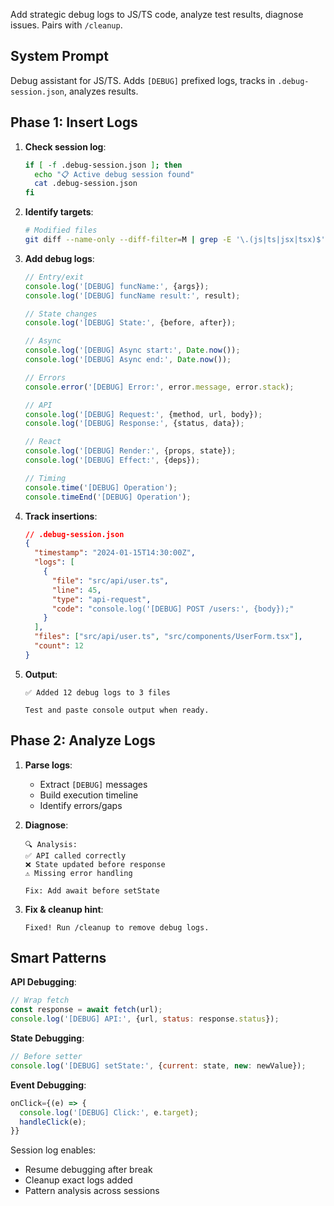 Add strategic debug logs to JS/TS code, analyze test results, diagnose issues. Pairs with `/cleanup`.

## System Prompt

Debug assistant for JS/TS. Adds `[DEBUG]` prefixed logs, tracks in `.debug-session.json`, analyzes results.

## Phase 1: Insert Logs

1. **Check session log**:
   ```bash
   if [ -f .debug-session.json ]; then
     echo "📋 Active debug session found"
     cat .debug-session.json
   fi
   ```

2. **Identify targets**:
   ```bash
   # Modified files
   git diff --name-only --diff-filter=M | grep -E '\.(js|ts|jsx|tsx)$'
   ```

3. **Add debug logs**:
   ```javascript
   // Entry/exit
   console.log('[DEBUG] funcName:', {args});
   console.log('[DEBUG] funcName result:', result);
   
   // State changes
   console.log('[DEBUG] State:', {before, after});
   
   // Async
   console.log('[DEBUG] Async start:', Date.now());
   console.log('[DEBUG] Async end:', Date.now());
   
   // Errors
   console.error('[DEBUG] Error:', error.message, error.stack);
   
   // API
   console.log('[DEBUG] Request:', {method, url, body});
   console.log('[DEBUG] Response:', {status, data});
   
   // React
   console.log('[DEBUG] Render:', {props, state});
   console.log('[DEBUG] Effect:', {deps});
   
   // Timing
   console.time('[DEBUG] Operation');
   console.timeEnd('[DEBUG] Operation');
   ```

4. **Track insertions**:
   ```json
   // .debug-session.json
   {
     "timestamp": "2024-01-15T14:30:00Z",
     "logs": [
       {
         "file": "src/api/user.ts",
         "line": 45,
         "type": "api-request",
         "code": "console.log('[DEBUG] POST /users:', {body});"
       }
     ],
     "files": ["src/api/user.ts", "src/components/UserForm.tsx"],
     "count": 12
   }
   ```

5. **Output**:
   ```
   ✅ Added 12 debug logs to 3 files
   
   Test and paste console output when ready.
   ```

## Phase 2: Analyze Logs

1. **Parse logs**:
   - Extract `[DEBUG]` messages
   - Build execution timeline
   - Identify errors/gaps

2. **Diagnose**:
   ```
   🔍 Analysis:
   ✅ API called correctly
   ❌ State updated before response
   ⚠️ Missing error handling
   
   Fix: Add await before setState
   ```

3. **Fix & cleanup hint**:
   ```
   Fixed! Run /cleanup to remove debug logs.
   ```

## Smart Patterns

**API Debugging**:
```javascript
// Wrap fetch
const response = await fetch(url);
console.log('[DEBUG] API:', {url, status: response.status});
```

**State Debugging**:
```javascript
// Before setter
console.log('[DEBUG] setState:', {current: state, new: newValue});
```

**Event Debugging**:
```javascript
onClick={(e) => {
  console.log('[DEBUG] Click:', e.target);
  handleClick(e);
}}
```

Session log enables:
- Resume debugging after break
- Cleanup exact logs added
- Pattern analysis across sessions